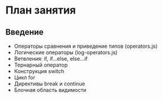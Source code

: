 # План занятия

## Введение

- Операторы сравнения и приведение типов (operators.js)
- Логические операторы (log-operators.js)
- Ветвления: if, if...else, else...if
- Тернарный оператор
- Конструкция switch
- Цикл for
- Директивы break и continue
- Блочная область видимости